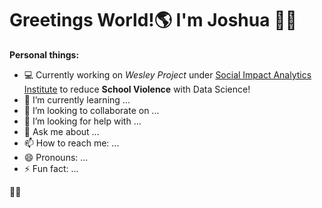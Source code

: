 # Greetings World!:earth_americas: I'm Joshua :wave::grin:

**Personal things:**

- :computer: Currently working on  _Wesley Project_ under [Social Impact Analytics Institute](https://www.siainstitute.org/) to reduce **School Violence** with Data Science!
- 🌱 I’m currently learning ...
- 👯 I’m looking to collaborate on ...
- 🤔 I’m looking for help with ...
- 💬 Ask me about ...
- 📫 How to reach me: ...
- 😄 Pronouns: ...
- ⚡ Fun fact: ...

:technologist:
